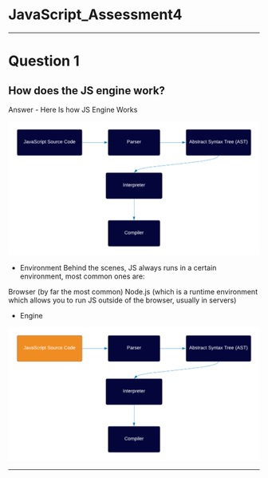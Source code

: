 # JavaScript_Assessment4
---------------------------------------
# Question 1
## How does the JS engine work?
Answer - Here Is how JS Engine Works

![Alt text](assets/image2.png)

* Environment
Behind the scenes, JS always runs in a certain environment, most common ones are:

Browser (by far the most common)
Node.js (which is a runtime environment which allows you to run JS outside of the browser, usually in servers)

* Engine

![Alt text](image8.png)



---------------------------------------      
